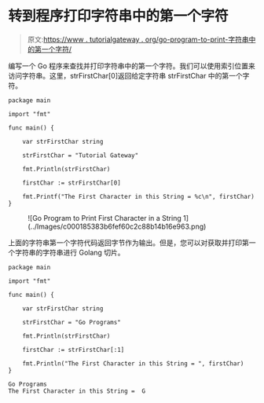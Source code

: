 # 转到程序打印字符串中的第一个字符

> 原文:[https://www . tutorialgateway . org/go-program-to-print-字符串中的第一个字符/](https://www.tutorialgateway.org/go-program-to-print-first-character-in-a-string/)

编写一个 Go 程序来查找并打印字符串中的第一个字符。我们可以使用索引位置来访问字符串。这里，strFirstChar[0]返回给定字符串 strFirstChar 中的第一个字符。

```
package main

import "fmt"

func main() {

    var strFirstChar string

    strFirstChar = "Tutorial Gateway"

    fmt.Println(strFirstChar)

    firstChar := strFirstChar[0]

    fmt.Printf("The First Character in this String = %c\n", firstChar)
}
```

<figure class="wp-block-image size-large">![Go Program to Print First Character in a String 1](../Images/c000185383b6fef60c2c88b14b16e963.png)</figure>

上面的字符串第一个字符代码返回字节作为输出。但是，您可以对获取并打印第一个字符串的字符串进行 Golang 切片。

```
package main

import "fmt"

func main() {

    var strFirstChar string

    strFirstChar = "Go Programs"

    fmt.Println(strFirstChar)

    firstChar := strFirstChar[:1]

    fmt.Println("The First Character in this String = ", firstChar)
}
```

```
Go Programs
The First Character in this String =  G
```